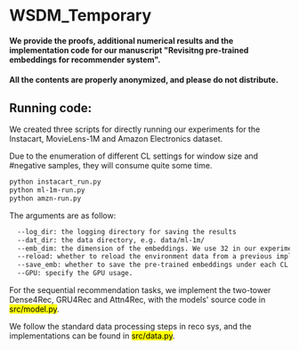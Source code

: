 # WSDM_Temporary

#### We provide the proofs, additional numerical results and the implementation code for our manuscript "Revisitng pre-trained embeddings for recommender system".

#### All the contents are properly anonymized, and please do not distribute. 

## Running code:

We created three scripts for directly running our experiments for the Instacart, MovieLens-1M and Amazon Electronics dataset. 

Due to the enumeration of different CL settings for window size and \#negative samples, they will consume quite some time.

```bash
python instacart_run.py
python ml-1m-run.py
python amzn-run.py
```

The arguments are as follow:
```bash
  --log_dir: the logging directory for saving the results
  --dat_dir: the data directory, e.g. data/ml-1m/
  --emb_dim: the dimension of the embeddings. We use 32 in our experiments unless specificed
  --reload: whether to reload the environment data from a previous implementation, or start fresh
  --save_emb: whether to save the pre-trained embeddings under each CL setting
  --GPU: specify the GPU usage.
```

For the sequential recommendation tasks, we implement the two-tower Dense4Rec, GRU4Rec and Attn4Rec, with the models' source code in <mark>src/model.py</mark>. 

We follow the standard data processing steps in reco sys, and the implementations can be found in <mark>src/data.py</mark>.





